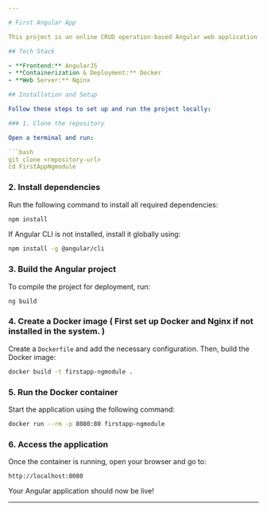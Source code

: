 ```yaml
---

# First Angular App

This project is an online CRUD operation-based Angular web application created using AngularJS. It allows courses to be added and managed through Angular forms on the admin dashboard. The application was deployed using Docker by creating a Docker image, running a Docker container, and serving it with an Nginx server. This project was developed as a practice project to learn Angular, which was later used in a company project.

## Tech Stack

- **Frontend:** AngularJS
- **Containerization & Deployment:** Docker
- **Web Server:** Nginx

## Installation and Setup

Follow these steps to set up and run the project locally:

### 1. Clone the repository

Open a terminal and run:

```bash
git clone <repository-url>
cd FirstAppNgmodule
```

### 2. Install dependencies

Run the following command to install all required dependencies:

```bash
npm install
```

If Angular CLI is not installed, install it globally using:

```bash
npm install -g @angular/cli
```

### 3. Build the Angular project

To compile the project for deployment, run:

```bash
ng build
```

### 4. Create a Docker image ( First set up Docker and Nginx if not installed in the system. )

Create a `Dockerfile` and add the necessary configuration. Then, build the Docker image:

```bash
docker build -t firstapp-ngmodule .
```

### 5. Run the Docker container

Start the application using the following command:

```bash
docker run --rm -p 8080:80 firstapp-ngmodule
```

### 6. Access the application

Once the container is running, open your browser and go to:

```
http://localhost:8080
```

Your Angular application should now be live!

---
```

